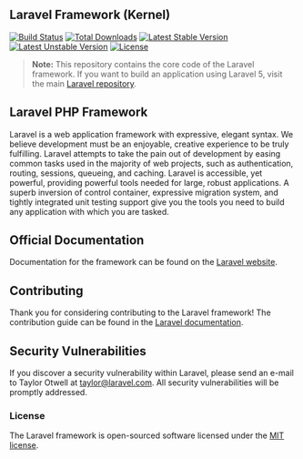 ## Laravel Framework (Kernel)
[![Build Status](https://travis-ci.org/laravel/framework.svg)](https://travis-ci.org/laravel/framework)
[![Total Downloads](https://poser.pugx.org/laravel/framework/downloads.svg)](https://packagist.org/packages/laravel/framework)
[![Latest Stable Version](https://poser.pugx.org/laravel/framework/v/stable.svg)](https://packagist.org/packages/laravel/framework)
[![Latest Unstable Version](https://poser.pugx.org/laravel/framework/v/unstable.svg)](https://packagist.org/packages/laravel/framework)
[![License](https://poser.pugx.org/laravel/framework/license.svg)](https://packagist.org/packages/laravel/framework)
> **Note:** This repository contains the core code of the Laravel framework. If you want to build an application using Laravel 5, visit the main [Laravel repository](https://github.com/laravel/laravel).
## Laravel PHP Framework
Laravel is a web application framework with expressive, elegant syntax. We believe development must be an enjoyable, creative experience to be truly fulfilling. Laravel attempts to take the pain out of development by easing common tasks used in the majority of web projects, such as authentication, routing, sessions, queueing, and caching.
Laravel is accessible, yet powerful, providing powerful tools needed for large, robust applications. A superb inversion of control container, expressive migration system, and tightly integrated unit testing support give you the tools you need to build any application with which you are tasked.
## Official Documentation
Documentation for the framework can be found on the [Laravel website](http://laravel.com/docs).
## Contributing
Thank you for considering contributing to the Laravel framework! The contribution guide can be found in the [Laravel documentation](http://laravel.com/docs/contributions).
## Security Vulnerabilities
If you discover a security vulnerability within Laravel, please send an e-mail to Taylor Otwell at taylor@laravel.com. All security vulnerabilities will be promptly addressed.
### License
The Laravel framework is open-sourced software licensed under the [MIT license](http://opensource.org/licenses/MIT).
